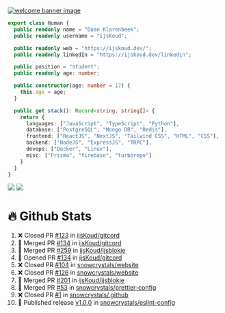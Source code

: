 <a href="https://ijskoud.dev/"><img src="https://cdn.ijskoud.dev/files/mQUav6p0z3By.jpg" alt="welcome banner image" /></a>

```ts
export class Human {
  public readonly name = "Daan Klarenbeek";
  public readonly username = "ijsKoud";

  public readonly web = "https://ijskoud.dev/";
  public readonly linkedIn = "https://ijskoud.dev/linkedin";

  public position = "student";
  public readonly age: number;

  public constructor(age: number = 17) {
    this.age = age;
  }

  public get stack(): Record<string, string[]> {
    return {
      languages: ["JavaScript", "TypeScript", "Python"],
      database: ["PostgreSQL", "Mongo DB", "Redis"],
      frontend: ["ReactJS", "NextJS", "Tailwind CSS", "HTML", "CSS"],
      backend: ["NodeJS", "ExpressJS", "TRPC"],
      devops: ["Docker", "Linux"],
      misc: ["Prisma", "firebase", "turborepo"]
    }
  }
}
```

<div>
  <img src="https://github-readme-stats.vercel.app/api/top-langs?username=ijsKoud&cache_seconds=1800&layout=compact&hide_border=true&hide_rank=true&show_icons=true&theme=dark&title_color=ffffff&hide_border=true&locale=en" />
  <img src="https://github-readme-stats.vercel.app/api?username=ijsKoud&cache_seconds=1800&hide_border=true&hide_rank=true&show_icons=true&theme=dark&title_color=ffffff&hide_border=true&locale=en">
</div>


# 🔥 Github Stats


<!--START_SECTION:activity-->
1. ❌ Closed PR [#123](https://github.com/ijsKoud/gitcord/pull/123) in [ijsKoud/gitcord](https://github.com/ijsKoud/gitcord)
2. 🎉 Merged PR [#134](https://github.com/ijsKoud/gitcord/pull/134) in [ijsKoud/gitcord](https://github.com/ijsKoud/gitcord)
3. 🎉 Merged PR [#259](https://github.com/ijsKoud/ijsblokje/pull/259) in [ijsKoud/ijsblokje](https://github.com/ijsKoud/ijsblokje)
4. 💪 Opened PR [#134](https://github.com/ijsKoud/gitcord/pull/134) in [ijsKoud/gitcord](https://github.com/ijsKoud/gitcord)
5. ❌ Closed PR [#104](https://github.com/snowcrystals/website/pull/104) in [snowcrystals/website](https://github.com/snowcrystals/website)
6. ❌ Closed PR [#126](https://github.com/snowcrystals/website/pull/126) in [snowcrystals/website](https://github.com/snowcrystals/website)
7. 🎉 Merged PR [#201](https://github.com/ijsKoud/ijsblokje/pull/201) in [ijsKoud/ijsblokje](https://github.com/ijsKoud/ijsblokje)
8. 🎉 Merged PR [#53](https://github.com/snowcrystals/prettier-config/pull/53) in [snowcrystals/prettier-config](https://github.com/snowcrystals/prettier-config)
9. ❌ Closed PR [#1](https://github.com/snowcrystals/.github/pull/1) in [snowcrystals/.github](https://github.com/snowcrystals/.github)
10. 🚀 Published release [v1.0.0](https://github.com/snowcrystals/eslint-config/releases/tag/v1.0.0) in [snowcrystals/eslint-config](https://github.com/snowcrystals/eslint-config)
<!--END_SECTION:activity-->

<h1 align="center" style="display:none;"></h1>

